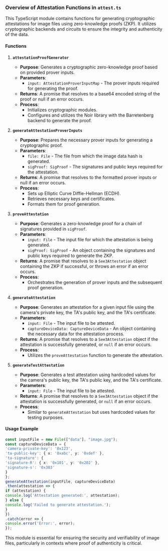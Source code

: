 ### Overview of Attestation Functions in `attest.ts`

This TypeScript module contains functions for generating cryptographic attestations for image files using zero-knowledge proofs (ZKP). It utilizes cryptographic backends and circuits to ensure the integrity and authenticity of the data.

#### Functions

1. **`attestationProofGenerator`**
   - **Purpose**: Generates a cryptographic zero-knowledge proof based on provided prover inputs.
   - **Parameters**:
     - `input: AttestationProverInputMap` - The prover inputs required for generating the proof.
   - **Returns**: A promise that resolves to a base64 encoded string of the proof or null if an error occurs.
   - **Process**:
     - Initializes cryptographic modules.
     - Configures and utilizes the Noir library with the Barretenberg backend to generate the proof.

2. **`generateAttestationProverInputs`**
   - **Purpose**: Prepares the necessary prover inputs for generating a cryptographic proof.
   - **Parameters**:
     - `file: File` - The file from which the image data hash is generated.
     - `sigProof: SigProof` - The signatures and public keys required for the attestation.
   - **Returns**: A promise that resolves to the formatted prover inputs or null if an error occurs.
   - **Process**:
     - Sets up Elliptic Curve Diffie-Hellman (ECDH).
     - Retrieves necessary keys and certificates.
     - Formats them for proof generation.

3. **`proveAttestation`**
   - **Purpose**: Generates a zero-knowledge proof for a chain of signatures provided in `sigProof`.
   - **Parameters**:
     - `input: File` - The input file for which the attestation is being generated.
     - `sigProof: SigProof` - An object containing the signatures and public keys required to generate the ZKP.
   - **Returns**: A promise that resolves to a `See3Attestation` object containing the ZKP if successful, or throws an error if an error occurs.
   - **Process**:
     - Orchestrates the generation of prover inputs and the subsequent proof generation.

4. **`generateAttestation`**
   - **Purpose**: Generates an attestation for a given input file using the camera's private key, the TA's public key, and the TA's certificate.
   - **Parameters**:
     - `input: File` - The input file to be attested.
     - `captureDeviceData: CaptureDeviceData` - An object containing the necessary data for the attestation process.
   - **Returns**: A promise that resolves to a `See3Attestation` object if the attestation is successfully generated, or `null` if an error occurs.
   - **Process**:
     - Utilizes the `proveAttestation` function to generate the attestation.

5. **`generateTestAttestation`**
   - **Purpose**: Generates a test attestation using hardcoded values for the camera's public key, the TA's public key, and the TA's certificate.
   - **Parameters**:
     - `input: File` - The input file to be attested.
   - **Returns**: A promise that resolves to a `See3Attestation` object if the attestation is successfully generated, or `null` if an error occurs.
   - **Process**:
     - Similar to `generateAttestation` but uses hardcoded values for testing purposes.

#### Usage Example

```typescript
const inputFile = new File(["data"], "image.jpg");
const captureDeviceData = {
'camera-private-key': '0x123',
'ta-public-key': { x: '0xabc', y: '0xdef' },
'ta-signature': {
'signature-R': { x: '0x101', y: '0x202' },
'signature-s': '0x303'
}
};
generateAttestation(inputFile, captureDeviceData)
.then(attestation => {
if (attestation) {
console.log('Attestation generated:', attestation);
} else {
console.log('Failed to generate attestation.');
}
})
.catch(error => {
console.error('Error:', error);
});
```

This module is essential for ensuring the security and verifiability of image files, particularly in contexts where proof of authenticity is critical.